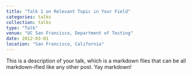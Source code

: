 ```yaml
---
title: "Talk 1 on Relevant Topic in Your Field"
categories: talks
collection: talks
type: "Talk"
venue: "UC San Francisco, Department of Testing"
date: 2012-03-01
location: "San Francisco, California"
---
```


This is a description of your talk, which is a markdown files that can be all markdown-ified like any other post. Yay markdown!
